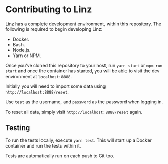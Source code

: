 # Contributing to Linz

Linz has a complete development environment, within this repository. The following is required to begin developing Linz:

- Docker.
- Bash.
- Node.js.
- Yarn or NPM.

Once you've cloned this repository to your host, run `yarn start` or `npm run start` and once the container has started, you will be able to visit the dev environment at `localhost:8888`.

Initially you will need to import some data using `http://localhost:8888/reset`.

Use `test` as the username, and `password` as the password when logging in.

To reset all data, simply visit `http://localhost:8888/reset` again.

## Testing

To run the tests locally, execute `yarn test`. This will start up a Docker container and run the tests within it.

Tests are automatically run on each push to Git too.
